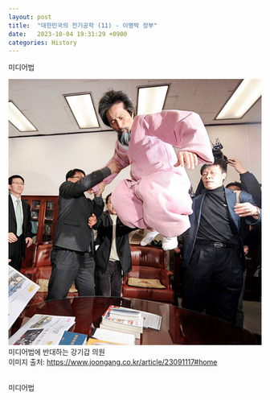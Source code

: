 ```yaml
---
layout: post
title:  "대한민국의 전기공학 (11) - 이명박 정부"
date:   2023-10-04 19:31:29 +0900
categories: History
---
```


미디어법<br>




![alt text](/public/img/shangus1.jpg)<br>
미디어법에 반대하는 강기갑 의원<br>
이미지 출처: https://www.joongang.co.kr/article/23091117#home<br>
<br>

미디어법<br>
